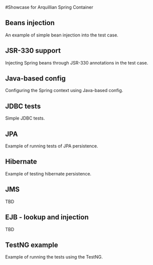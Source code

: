 #Showcase for Arquillian Spring Container

## Beans injection

An example of simple bean injection into the test case.

## JSR-330 support

Injecting Spring beans through JSR-330 annotations in the test case.

## Java-based config

Configuring the Spring context using Java-based config.

## JDBC tests

Simple JDBC tests.

## JPA

Example of running tests of JPA persistence.

## Hibernate

Example of testing hibernate persistence.

## JMS

TBD

## EJB - lookup and injection

TBD

## TestNG example

Example of running the tests using the TestNG.